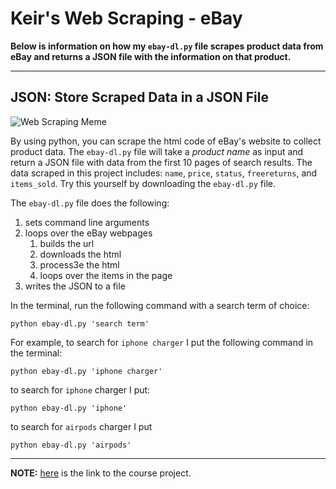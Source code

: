 # Keir's Web Scraping - eBay
**Below is information on how my `ebay-dl.py` file scrapes product data from eBay and returns a JSON file with the information on that product.**

---

## JSON: Store Scraped Data in a JSON File
![Web Scraping Meme](https://github.com/keirkeenan/hw_03/blob/main/web_scraping.jpg)

By using python, you can scrape the html code of eBay's website to collect product data. The `ebay-dl.py` file will take a *product name* as input and return a JSON file with data from the first 10 pages of search results. The data scraped in this project includes: `name`, `price`, `status`, `freereturns`, and `items_sold`.  Try this yourself by downloading the `ebay-dl.py` file. 

The `ebay-dl.py` file does the following:
1. sets command line arguments
2. loops over the eBay webpages 
    1. builds the url
    2. downloads the html
    3. process3e the html
    4. loops over the items in the page
3. writes the JSON to a file

In the terminal, run the following command with a search term of choice:
```
python ebay-dl.py 'search term'
```

For example, to search for `iphone charger` I put the following command in the terminal:
```
python ebay-dl.py 'iphone charger'
```

to search for `iphone` charger I put:
```
python ebay-dl.py 'iphone'
```

to search for `airpods` charger I put
```
python ebay-dl.py 'airpods'
```

---

**NOTE:** [here](https://github.com/mikeizbicki/cmc-csci040/tree/2021fall/hw_03) is the link to the course project.

